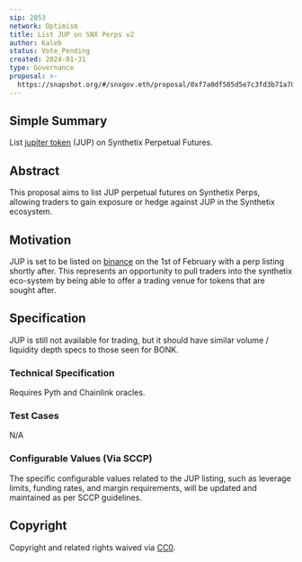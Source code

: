 ```yaml
---
sip: 2053
network: Optimism
title: List JUP on SNX Perps v2
author: Kaleb
status: Vote_Pending
created: 2024-01-31
type: Governance
proposal: >-
  https://snapshot.org/#/snxgov.eth/proposal/0xf7a0df505d5e7c3fd3b71a788e74903d30db0cbbf1398cf31ab16fd45338b4d0
---
```


## Simple Summary

List [jupiter token](https://www.coingecko.com/en/coins/jupiter) (JUP) on Synthetix Perpetual Futures.

## Abstract

This proposal aims to list JUP perpetual futures on Synthetix Perps, allowing traders to gain exposure or hedge against JUP in the Synthetix ecosystem.

## Motivation

JUP is set to be listed on [binance](https://www.binance.com/en/support/announcement/binance-will-list-jupiter-jup-with-seed-tag-applied-7b5c643c3d8a4c9a9d443b1ceefb0015) on the 1st of February with a perp listing shortly after. This represents an opportunity to pull traders into the synthetix eco-system by being able to offer a trading venue for tokens that are sought after.

## Specification

JUP is still not available for trading, but it should have similar volume / liquidity depth specs to those seen for BONK.

### Technical Specification

Requires Pyth and Chainlink oracles.

### Test Cases

N/A

### Configurable Values (Via SCCP)

The specific configurable values related to the JUP listing, such as leverage limits, funding rates, and margin requirements, will be updated and maintained as per SCCP guidelines.

## Copyright

Copyright and related rights waived via [CC0](https://creativecommons.org/publicdomain/zero/1.0/).
